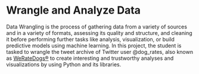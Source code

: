 # Wrangle and Analyze Data
Data Wrangling is the process of gathering data from a variety of sources and in a variety of formats, assessing its quality and structure, and cleaning it before performing further tasks like analysis, visualization, or build predictive models using machine learning.
In this project, the student is tasked to wrangle the tweet archive of Twitter user @dog_rates, also known as [WeRateDogs®](https://twitter.com/dog_rates) to create interesting and trustworthy analyses and visualizations by using Python and its libraries.
